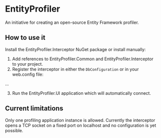 # EntityProfiler

An initiative for creating an open-source Entity Framework profiler. 

## How to use it
Install the EntityProfiler.Interceptor NuGet package or install manually:

1. Add references to EntityProfiler.Common and EntityProfiler.Interceptor to your project.
2. Register the interceptor in either the `DbConfiguration` or in your web.config file:

  <entityFramework>
    ...
    <interceptors>
      <interceptor type="EntityProfiler.Interceptor.Core.ProfilingInterceptor, EntityProfiler.Interceptor"/>
    </interceptors>
  </entityFramework>

3. Run the EntityProfiler.UI application which will automatically connect.


## Current limitations
Only one profiling application instance is allowed. Currently the interceptor opens a TCP socket on a fixed port on localhost and no configuration is yet possible.